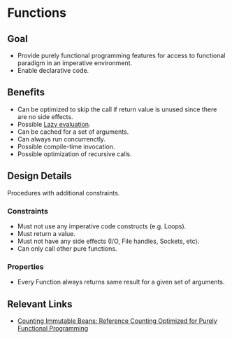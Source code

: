 # Functions

## Goal
- Provide purely functional programming features for access to functional paradigm in an 
imperative environment.
- Enable declarative code.

## Benefits
- Can be optimized to skip the call if return value is unused since there are no side effects.
- Possible [Lazy evaluation](LazyEvaluation.md).
- Can be cached for a set of arguments.
- Can always run concurrenctly.
- Possible compile-time invocation.
- Possible optimization of recursive calls.

## Design Details
Procedures with additional constraints.

### Constraints
- Must not use any imperative code constructs (e.g. Loops).
- Must return a value.
- Must not have any side effects (I/O, File handles, Sockets, etc).
- Can only call other pure functions.

### Properties
- Every Function always returns same result for a given set of arguments.

## Relevant Links
- [Counting Immutable Beans: Reference Counting Optimized for Purely Functional Programming](https://arxiv.org/abs/1908.05647)